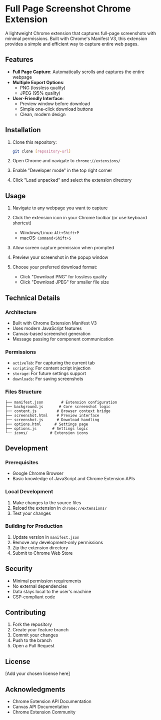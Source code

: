 # Full Page Screenshot Chrome Extension

A lightweight Chrome extension that captures full-page screenshots with minimal permissions. Built with Chrome's Manifest V3, this extension provides a simple and efficient way to capture entire web pages.

## Features

- **Full Page Capture**: Automatically scrolls and captures the entire webpage
- **Multiple Export Options**:
  - PNG (lossless quality)
  - JPEG (95% quality)
- **User-Friendly Interface**:
  - Preview window before download
  - Simple one-click download buttons
  - Clean, modern design

## Installation

1. Clone this repository:
   ```bash
   git clone [repository-url]
   ```

2. Open Chrome and navigate to `chrome://extensions/`

3. Enable "Developer mode" in the top right corner

4. Click "Load unpacked" and select the extension directory

## Usage

1. Navigate to any webpage you want to capture

2. Click the extension icon in your Chrome toolbar (or use keyboard shortcut)
   - Windows/Linux: `Alt+Shift+P`
   - macOS: `Command+Shift+S`

3. Allow screen capture permission when prompted

4. Preview your screenshot in the popup window

5. Choose your preferred download format:
   - Click "Download PNG" for lossless quality
   - Click "Download JPEG" for smaller file size

## Technical Details

### Architecture
- Built with Chrome Extension Manifest V3
- Uses modern JavaScript features
- Canvas-based screenshot generation
- Message passing for component communication

### Permissions
- `activeTab`: For capturing the current tab
- `scripting`: For content script injection
- `storage`: For future settings support
- `downloads`: For saving screenshots

### Files Structure
```
├── manifest.json        # Extension configuration
├── background.js       # Core screenshot logic
├── content.js         # Browser context bridge
├── screenshot.html    # Preview interface
├── screenshot.js      # Download handling
├── options.html      # Settings page
├── options.js       # Settings logic
└── icons/          # Extension icons
```

## Development

### Prerequisites
- Google Chrome Browser
- Basic knowledge of JavaScript and Chrome Extension APIs

### Local Development
1. Make changes to the source files
2. Reload the extension in `chrome://extensions/`
3. Test your changes

### Building for Production
1. Update version in `manifest.json`
2. Remove any development-only permissions
3. Zip the extension directory
4. Submit to Chrome Web Store

## Security

- Minimal permission requirements
- No external dependencies
- Data stays local to the user's machine
- CSP-compliant code

## Contributing

1. Fork the repository
2. Create your feature branch
3. Commit your changes
4. Push to the branch
5. Open a Pull Request

## License

[Add your chosen license here]

## Acknowledgments

- Chrome Extension API Documentation
- Canvas API Documentation
- Chrome Extension Community
